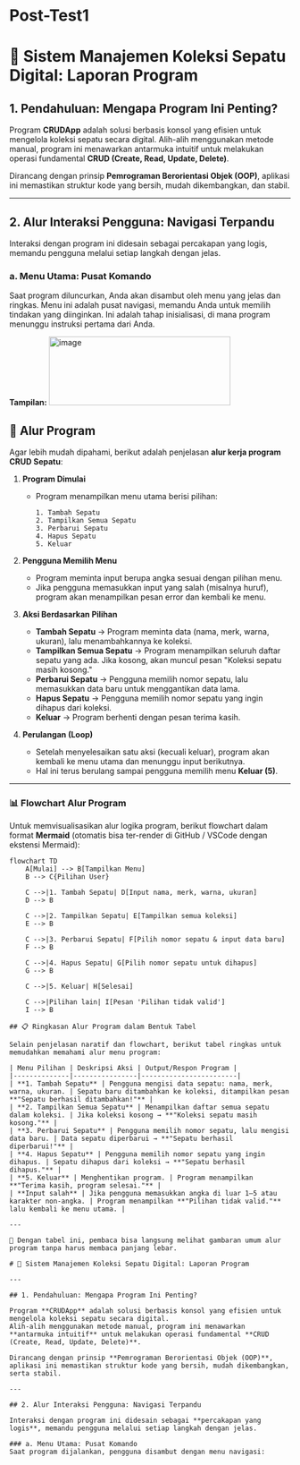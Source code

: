 # Post-Test1
# 👟 **Sistem Manajemen Koleksi Sepatu Digital: Laporan Program**

## 1. Pendahuluan: Mengapa Program Ini Penting?

Program **CRUDApp** adalah solusi berbasis konsol yang efisien untuk mengelola koleksi sepatu secara digital. Alih-alih menggunakan metode manual, program ini menawarkan antarmuka intuitif untuk melakukan operasi fundamental **CRUD (Create, Read, Update, Delete)**.

Dirancang dengan prinsip **Pemrograman Berorientasi Objek (OOP)**, aplikasi ini memastikan struktur kode yang bersih, mudah dikembangkan, dan stabil.

--- 

## 2. Alur Interaksi Pengguna: Navigasi Terpandu

Interaksi dengan program ini didesain sebagai percakapan yang logis, memandu pengguna melalui setiap langkah dengan jelas.

### **a. Menu Utama: Pusat Komando**

Saat program diluncurkan, Anda akan disambut oleh menu yang jelas dan ringkas. Menu ini adalah pusat navigasi, memandu Anda untuk memilih tindakan yang diinginkan. Ini adalah tahap inisialisasi, di mana program menunggu instruksi pertama dari Anda.


**Tampilan:**
<img width="325" height="123" alt="image" src="https://github.com/user-attachments/assets/4cd21aee-1fa2-4916-b890-041304ca02da" />


## 🔄 Alur Program  

Agar lebih mudah dipahami, berikut adalah penjelasan **alur kerja program CRUD Sepatu**:  

1. **Program Dimulai**  
   - Program menampilkan menu utama berisi pilihan:  
     ```
     1. Tambah Sepatu
     2. Tampilkan Semua Sepatu
     3. Perbarui Sepatu
     4. Hapus Sepatu
     5. Keluar
     ```  

2. **Pengguna Memilih Menu**  
   - Program meminta input berupa angka sesuai dengan pilihan menu.  
   - Jika pengguna memasukkan input yang salah (misalnya huruf), program akan menampilkan pesan error dan kembali ke menu.  

3. **Aksi Berdasarkan Pilihan**  
   - **Tambah Sepatu** → Program meminta data (nama, merk, warna, ukuran), lalu menambahkannya ke koleksi.  
   - **Tampilkan Semua Sepatu** → Program menampilkan seluruh daftar sepatu yang ada. Jika kosong, akan muncul pesan "Koleksi sepatu masih kosong."  
   - **Perbarui Sepatu** → Pengguna memilih nomor sepatu, lalu memasukkan data baru untuk menggantikan data lama.  
   - **Hapus Sepatu** → Pengguna memilih nomor sepatu yang ingin dihapus dari koleksi.  
   - **Keluar** → Program berhenti dengan pesan terima kasih.  

4. **Perulangan (Loop)**  
   - Setelah menyelesaikan satu aksi (kecuali keluar), program akan kembali ke menu utama dan menunggu input berikutnya.  
   - Hal ini terus berulang sampai pengguna memilih menu **Keluar (5)**.  

---

### 📊 Flowchart Alur Program  

Untuk memvisualisasikan alur logika program, berikut flowchart dalam format **Mermaid** (otomatis bisa ter-render di GitHub / VSCode dengan ekstensi Mermaid):  

```mermaid
flowchart TD
    A[Mulai] --> B[Tampilkan Menu]
    B --> C{Pilihan User}
    
    C -->|1. Tambah Sepatu| D[Input nama, merk, warna, ukuran]
    D --> B
    
    C -->|2. Tampilkan Sepatu| E[Tampilkan semua koleksi]
    E --> B
    
    C -->|3. Perbarui Sepatu| F[Pilih nomor sepatu & input data baru]
    F --> B
    
    C -->|4. Hapus Sepatu| G[Pilih nomor sepatu untuk dihapus]
    G --> B
    
    C -->|5. Keluar| H[Selesai]
    
    C -->|Pilihan lain| I[Pesan 'Pilihan tidak valid']
    I --> B

## 📋 Ringkasan Alur Program dalam Bentuk Tabel  

Selain penjelasan naratif dan flowchart, berikut tabel ringkas untuk memudahkan memahami alur menu program:  

| Menu Pilihan | Deskripsi Aksi | Output/Respon Program |
|--------------|----------------|------------------------|
| **1. Tambah Sepatu** | Pengguna mengisi data sepatu: nama, merk, warna, ukuran. | Sepatu baru ditambahkan ke koleksi, ditampilkan pesan **"Sepatu berhasil ditambahkan!"** |
| **2. Tampilkan Semua Sepatu** | Menampilkan daftar semua sepatu dalam koleksi. | Jika koleksi kosong → **"Koleksi sepatu masih kosong."** |
| **3. Perbarui Sepatu** | Pengguna memilih nomor sepatu, lalu mengisi data baru. | Data sepatu diperbarui → **"Sepatu berhasil diperbarui!"** |
| **4. Hapus Sepatu** | Pengguna memilih nomor sepatu yang ingin dihapus. | Sepatu dihapus dari koleksi → **"Sepatu berhasil dihapus."** |
| **5. Keluar** | Menghentikan program. | Program menampilkan **"Terima kasih, program selesai."** |
| **Input salah** | Jika pengguna memasukkan angka di luar 1–5 atau karakter non-angka. | Program menampilkan **"Pilihan tidak valid."** lalu kembali ke menu utama. |

---

📌 Dengan tabel ini, pembaca bisa langsung melihat gambaran umum alur program tanpa harus membaca panjang lebar.

# 👟 Sistem Manajemen Koleksi Sepatu Digital: Laporan Program  

---

## 1. Pendahuluan: Mengapa Program Ini Penting?  

Program **CRUDApp** adalah solusi berbasis konsol yang efisien untuk mengelola koleksi sepatu secara digital.  
Alih-alih menggunakan metode manual, program ini menawarkan **antarmuka intuitif** untuk melakukan operasi fundamental **CRUD (Create, Read, Update, Delete)**.  

Dirancang dengan prinsip **Pemrograman Berorientasi Objek (OOP)**, aplikasi ini memastikan struktur kode yang bersih, mudah dikembangkan, serta stabil.  

---

## 2. Alur Interaksi Pengguna: Navigasi Terpandu  

Interaksi dengan program ini didesain sebagai **percakapan yang logis**, memandu pengguna melalui setiap langkah dengan jelas.  

### a. Menu Utama: Pusat Komando  
Saat program dijalankan, pengguna disambut dengan menu navigasi:  


